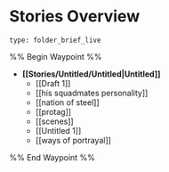 # Stories Overview
 
```ccard
type: folder_brief_live
```
 
%% Begin Waypoint %%
- **[[Stories/Untitled/Untitled|Untitled]]**
	- [[Draft 1]]
	- [[his squadmates personality]]
	- [[nation of steel]]
	- [[protag]]
	- [[scenes]]
	- [[Untitled 1]]
	- [[ways of portrayal]]

%% End Waypoint %%
